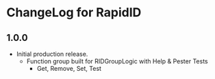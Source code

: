 # ChangeLog for RapidID

## 1.0.0
+ Initial production release.
    + Function group built for RIDGroupLogic with Help & Pester Tests
        + Get, Remove, Set, Test
